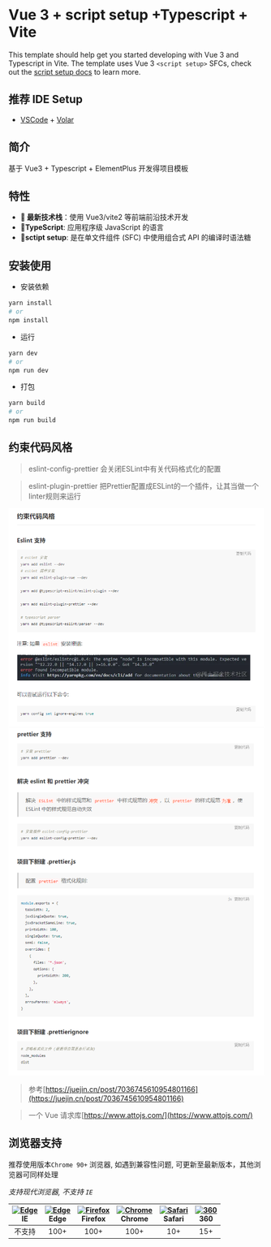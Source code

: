# Vue 3 + script setup +Typescript + Vite

This template should help get you started developing with Vue 3 and Typescript in Vite. The template uses Vue 3 `<script setup>` SFCs, check out the [script setup docs](https://v3.vuejs.org/api/sfc-script-setup.html#sfc-script-setup) to learn more.

## 推荐 IDE Setup

- [VSCode](https://code.visualstudio.com/) + [Volar](https://marketplace.visualstudio.com/items?itemName=johnsoncodehk.volar)

## 简介

基于 Vue3 + Typescript + ElementPlus 开发得项目模板

## 特性

- **🌟 最新技术栈**：使用 Vue3/vite2 等前端前沿技术开发
- **🌟TypeScript**: 应用程序级 JavaScript 的语言
- **🌟sctipt setup**: 是在单文件组件 (SFC) 中使用组合式 API 的编译时语法糖

## 安装使用

- 安装依赖

```bash
yarn install
# or
npm install

```

- 运行

```bash
yarn dev
# or
npm run dev
```

- 打包

```bash
yarn build
# or
npm run build
```

## 约束代码风格

> eslint-config-prettier 会关闭ESLint中有关代码格式化的配置

> eslint-plugin-prettier 把Prettier配置成ESLint的一个插件，让其当做一个linter规则来运行

![eslint](./images/eslint.png)
![eslint1](./images/eslint1.png)

> 参考[https://juejin.cn/post/7036745610954801166](https://juejin.cn/post/7036745610954801166)

> 一个 Vue 请求库[https://www.attojs.com/](https://www.attojs.com/)

## 浏览器支持

推荐使用版本`Chrome 90+` 浏览器, 如遇到兼容性问题, 可更新至最新版本，其他浏览器可同样处理

_支持现代浏览器, 不支持 `IE`_

| [<img src="https://raw.githubusercontent.com/alrra/browser-logos/master/src/edge/edge_48x48.png" alt=" Edge" width="24px" height="24px" />](http://godban.github.io/browsers-support-badges/)</br>IE | [<img src="https://raw.githubusercontent.com/alrra/browser-logos/master/src/edge/edge_48x48.png" alt=" Edge" width="24px" height="24px" />](http://godban.github.io/browsers-support-badges/)</br>Edge | [<img src="https://raw.githubusercontent.com/alrra/browser-logos/master/src/firefox/firefox_48x48.png" alt="Firefox" width="24px" height="24px" />](http://godban.github.io/browsers-support-badges/)</br>Firefox | [<img src="https://raw.githubusercontent.com/alrra/browser-logos/master/src/chrome/chrome_48x48.png" alt="Chrome" width="24px" height="24px" />](http://godban.github.io/browsers-support-badges/)</br>Chrome | [<img src="https://raw.githubusercontent.com/alrra/browser-logos/master/src/safari/safari_48x48.png" alt="Safari" width="24px" height="24px" />](http://godban.github.io/browsers-support-badges/)</br>Safari | [<img src="https://p0.ssl.qhimg.com/t01e1baf9a73a54d585.png" alt="360" width="24px" height="24px" />](http://godban.github.io/browsers-support-badges/)</br>360 |
| :--------------------------------------------------------------------------------------------------------------------------------------------------------------------------------------------------: | :----------------------------------------------------------------------------------------------------------------------------------------------------------------------------------------------------: | :---------------------------------------------------------------------------------------------------------------------------------------------------------------------------------------------------------------: | :-----------------------------------------------------------------------------------------------------------------------------------------------------------------------------------------------------------: | :-----------------------------------------------------------------------------------------------------------------------------------------------------------------------------------------------------------: | :-------------------------------------------------------------------------------------------------------------------------------------------------------------: |
|                                                                                                不支持                                                                                                |                                                                                                  100+                                                                                                  |                                                                                                       100+                                                                                                        |                                                                                                     100+                                                                                                      |                                                                                                      10+                                                                                                      |                                                                               15+                                                                               |
